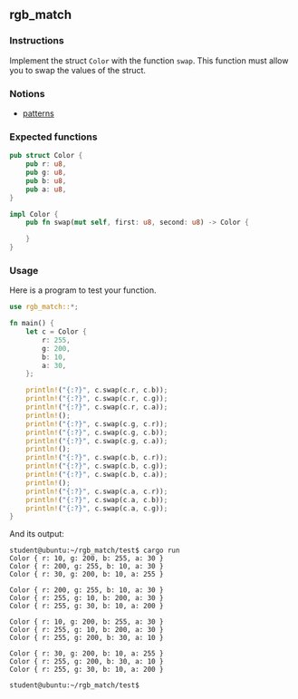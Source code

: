 ## rgb_match

### Instructions

Implement the struct `Color` with the function `swap`.
This function must allow you to swap the values of the struct.

### Notions

- [patterns](https://doc.rust-lang.org/book/ch18-00-patterns.html)

### Expected functions

```rust
pub struct Color {
    pub r: u8,
    pub g: u8,
    pub b: u8,
    pub a: u8,
}

impl Color {
    pub fn swap(mut self, first: u8, second: u8) -> Color {

    }
}
```

### Usage

Here is a program to test your function.

```rust
use rgb_match::*;

fn main() {
    let c = Color {
        r: 255,
        g: 200,
        b: 10,
        a: 30,
    };

    println!("{:?}", c.swap(c.r, c.b));
    println!("{:?}", c.swap(c.r, c.g));
    println!("{:?}", c.swap(c.r, c.a));
    println!();
    println!("{:?}", c.swap(c.g, c.r));
    println!("{:?}", c.swap(c.g, c.b));
    println!("{:?}", c.swap(c.g, c.a));
    println!();
    println!("{:?}", c.swap(c.b, c.r));
    println!("{:?}", c.swap(c.b, c.g));
    println!("{:?}", c.swap(c.b, c.a));
    println!();
    println!("{:?}", c.swap(c.a, c.r));
    println!("{:?}", c.swap(c.a, c.b));
    println!("{:?}", c.swap(c.a, c.g));
}
```

And its output:

```console
student@ubuntu:~/rgb_match/test$ cargo run
Color { r: 10, g: 200, b: 255, a: 30 }
Color { r: 200, g: 255, b: 10, a: 30 }
Color { r: 30, g: 200, b: 10, a: 255 }

Color { r: 200, g: 255, b: 10, a: 30 }
Color { r: 255, g: 10, b: 200, a: 30 }
Color { r: 255, g: 30, b: 10, a: 200 }

Color { r: 10, g: 200, b: 255, a: 30 }
Color { r: 255, g: 10, b: 200, a: 30 }
Color { r: 255, g: 200, b: 30, a: 10 }

Color { r: 30, g: 200, b: 10, a: 255 }
Color { r: 255, g: 200, b: 30, a: 10 }
Color { r: 255, g: 30, b: 10, a: 200 }

student@ubuntu:~/rgb_match/test$
```
